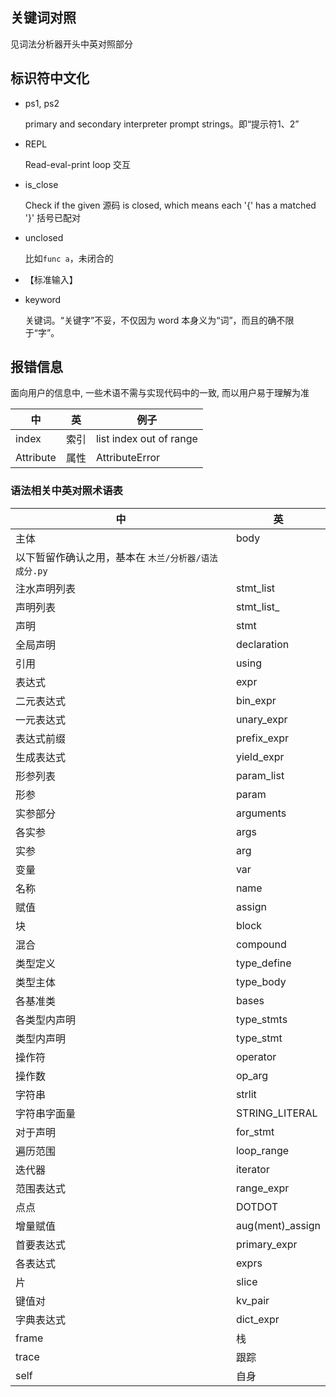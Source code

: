 
## 关键词对照

见词法分析器开头中英对照部分

## 标识符中文化

- ps1, ps2

  primary and secondary interpreter prompt strings。即“提示符1、2”

- REPL

  Read-eval-print loop 交互

- is_close

  Check if the given 源码 is closed, which means each '{' has a matched '}' 括号已配对

- unclosed

  比如`func a`，未闭合的

- <STDIN>

  【标准输入】

- keyword

  关键词。“关键字”不妥，不仅因为 word 本身义为“词”，而且的确不限于“字”。

## 报错信息

面向用户的信息中, 一些术语不需与实现代码中的一致, 而以用户易于理解为准

| 中 | 英 | 例子
| ------------- | ------------- | ------------- |
index | 索引 | list index out of range
Attribute | 属性 | AttributeError

### 语法相关中英对照术语表

| 中 | 英 |
| ------------- | ------------- |
主体 | body
以下暂留作确认之用，基本在 `木兰/分析器/语法成分.py` | |
注水声明列表 | stmt_list
声明列表 | stmt_list_
声明 | stmt
全局声明 | declaration
引用 | using
表达式 | expr
二元表达式 | bin_expr
一元表达式 | unary_expr
表达式前缀 | prefix_expr
生成表达式 | yield_expr
形参列表 | param_list
形参 | param
实参部分 | arguments
各实参 | args
实参 | arg
变量 | var
名称 | name
赋值 | assign
块 | block
混合 | compound
类型定义 | type_define
类型主体 | type_body
各基准类 | bases
各类型内声明 | type_stmts
类型内声明 | type_stmt
操作符 | operator
操作数 | op_arg
字符串 | strlit
字符串字面量 | STRING_LITERAL
对于声明 | for_stmt
遍历范围 | loop_range
迭代器 | iterator
范围表达式 | range_expr
点点 | DOTDOT
增量赋值 | aug(ment)_assign
首要表达式 | primary_expr
各表达式 | exprs
片 | slice
键值对 | kv_pair
字典表达式 | dict_expr
frame | 栈
trace | 跟踪
self | 自身
